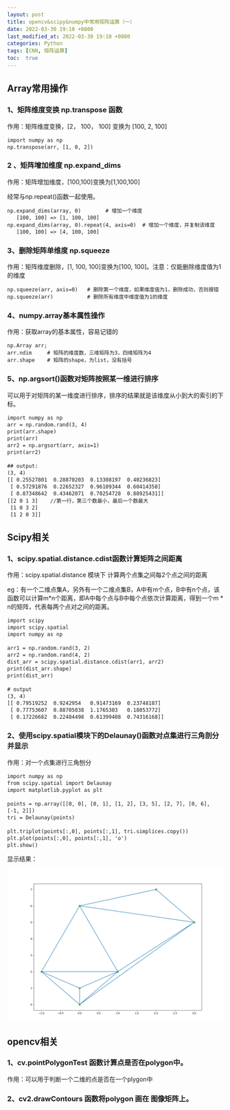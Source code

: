 ```yaml
---
layout: post
title: opencv&scipy&numpy中常用矩阵运算（一）
date: 2022-03-30 19:10 +0800
last_modified_at: 2022-03-30 19:10 +0800
categories: Python
tags: [CNN, 矩阵运算]
toc:  true
---
```


## Array常用操作

### 1、矩阵维度变换 np.transpose 函数

作用：矩阵维度变换，[2， 100， 100] 变换为 [100, 2, 100]

```
import numpy as np
np.transpose(arr, [1, 0, 2])
```

### 2 、矩阵增加维度 np.expand_dims

作用：矩阵增加维度，[100,100]变换为[1,100,100]

经常与np.repeat()函数一起使用。

```
np.expand_dims(array, 0)		# 增加一个维度
   [100, 100] => [1, 100, 100]
np.expand_dims(array, 0).repeat(4, axis=0)  # 增加一个维度，并复制该维度
   [100, 100] => [4, 100, 100]
```

### 3、删除矩阵单维度 np.squeeze

作用：矩阵维度删除，[1, 100, 100]变换为[100, 100]。注意：仅能删除维度值为1的维度

```
np.squeeze(arr, axis=0)   # 删除第一个维度，如果维度值为1，删除成功，否则报错
np.squeeze(arr)           # 删除所有维度中维度值为1的维度
```

### 4、numpy.array基本属性操作

作用：获取array的基本属性，容易记错的

```
np.Array arr;
arr.ndim     # 矩阵的维度数，三维矩阵为3，四维矩阵为4
arr.shape    # 矩阵的shape，为list，没有括号
```

### 5、np.argsort()函数对矩阵按照某一维进行排序

可以用于对矩阵的某一维度进行排序，排序的结果就是该维度从小到大的索引的下标。

```
import numpy as np
arr = np.random.rand(3, 4)
print(arr.shape)
print(arr)
arr2 = np.argsort(arr, axis=1)
print(arr2)

## output:
(3, 4)
[[ 0.25527801  0.28870203  0.13308197  0.40236823]
 [ 0.57291876  0.22652327  0.96109344  0.60414358]
 [ 0.87348642  0.43462071  0.70254728  0.88925431]]
[[2 0 1 3]    //第一行，第三个数最小，最后一个数最大
 [1 0 3 2]
 [1 2 0 3]]
```

## Scipy相关

### 1、scipy.spatial.distance.cdist函数计算矩阵之间距离

作用：scipy.spatial.distance 模块下 计算两个点集之间每2个点之间的距离

eg：有一个二维点集A，另外有一个二维点集B，A中有m个点，B中有n个点，该函数可以计算m*n个距离，即A中每个点与B中每个点依次计算距离，得到一个m * n的矩阵，代表每两个点对之间的距离。

```
import scipy
import scipy.spatial
import numpy as np

arr1 = np.random.rand(3, 2)
arr2 = np.random.rand(4, 2)
dist_arr = scipy.spatial.distance.cdist(arr1, arr2)
print(dist_arr.shape)
print(dist_arr)

# output
(3, 4)
[[ 0.79519252  0.9242954   0.91473169  0.23748187]
 [ 0.77753607  0.88705038  1.1765303   0.18053772]
 [ 0.17226682  0.22484498  0.61399408  0.74316168]]
```

### 2、使用scipy.spatial模块下的Delaunay()函数对点集进行三角剖分并显示

作用：对一个点集进行三角刨分

```
import numpy as np
from scipy.spatial import Delaunay
import matplotlib.pyplot as plt

points = np.array([[0, 0], [0, 1], [1, 2], [3, 5], [2, 7], [0, 6], [-1, 2]])
tri = Delaunay(points)

plt.triplot(points[:,0], points[:,1], tri.simplices.copy())
plt.plot(points[:,0], points[:,1], 'o')
plt.show()
```

显示结果：

![1648648957751](/image/1648648957751.png)

## opencv相关

### 1、cv.pointPolygonTest 函数计算点是否在polygon中。

作用：可以用于判断一个二维的点是否在一个plygon中

### 2、cv2.drawContours 函数将polygon 画在 图像矩阵上。

